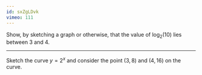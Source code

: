 ```yaml
---
id: sxZgLDvk
vimeo: 111
---
```


Show, by sketching a graph or otherwise, that the value of $\log_2(10)$ lies between $3$ and $4.$

---

Sketch the curve $y = 2^{x}$ and consider the point $(3,8)$ and $(4,16)$ on the curve.

